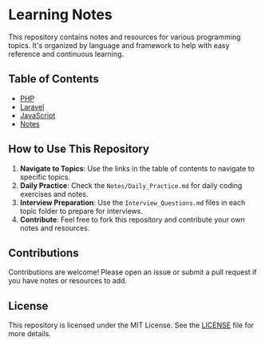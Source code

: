 # Learning Notes

This repository contains notes and resources for various programming topics. It's organized by language and framework to help with easy reference and continuous learning.

## Table of Contents

- [PHP](./PHP/README.md)
- [Laravel](./Laravel/README.md)
- [JavaScript](./JavaScript/README.md)
- [Notes](./Notes/README.md)

## How to Use This Repository

1. **Navigate to Topics**: Use the links in the table of contents to navigate to specific topics.
2. **Daily Practice**: Check the `Notes/Daily_Practice.md` for daily coding exercises and notes.
3. **Interview Preparation**: Use the `Interview_Questions.md` files in each topic folder to prepare for interviews.
4. **Contribute**: Feel free to fork this repository and contribute your own notes and resources.

## Contributions

Contributions are welcome! Please open an issue or submit a pull request if you have notes or resources to add.

## License

This repository is licensed under the MIT License. See the [LICENSE](./LICENSE) file for more details.